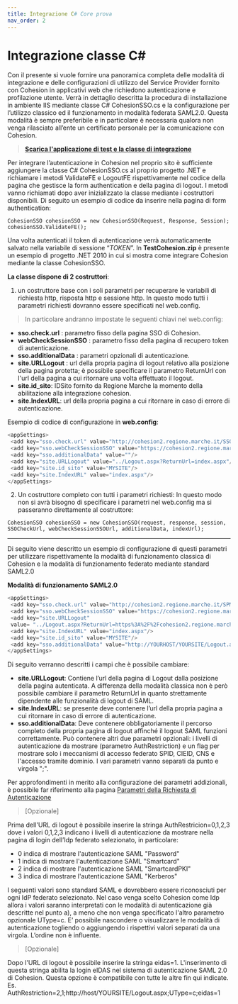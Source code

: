 ```yaml
---
title: Integrazione C# Core prova
nav_order: 2
---
```

# Integrazione classe C#

Con il presente si vuole fornire una panoramica completa delle modalità di integrazione e delle configurazioni di utilizzo del Service Provider fornito con Cohesion in applicativi web che richiedono autenticazione e profilazione utente.
Verrà in dettaglio descritta la procedura di installazione in ambiente IIS mediante classe C# CohesionSSO.cs e la configurazione per l’utilizzo classico ed il funzionamento in modalità federata SAML2.0.
Questa modalità è sempre preferibile e in particolare è necessaria qualora non venga rilasciato all’ente un certificato personale per la comunicazione con Cohesion.


>  **[Scarica l'applicazione di test e la classe di integrazione](https://github.com/regione-marche/Cohesion2NETFramework)**

Per integrare l’autenticazione in Cohesion nel proprio sito è sufficiente aggiungere la classe C# CohesionSSO.cs al proprio progetto .NET e richiamare i metodi ValidateFE e LogoutFE rispettivamente nel codice della pagina che gestisce la form authentication e della pagina di logout. I metodi vanno richiamati dopo aver inizializzato la classe mediante i costruttori disponibili.
Di seguito un esempio di codice da inserire nella pagina di form authentication:

`CohesionSSO cohesionSSO = new CohesionSSO(Request, Response, Session);
 cohesionSSO.ValidateFE();`

Una volta autenticati il token di autenticazione verrà automaticamente salvato nella variabile di sessione “_TOKEN_”.
In **TestCohesion.zip** è presente un esempio di progetto .NET 2010 in cui si mostra come integrare Cohesion mediante la classe CohesionSSO.

**La classe dispone di 2 costruttori**:
1. un costruttore base con i soli parametri per recuperare le variabili di richiesta http, risposta http e sessione http.
In questo modo tutti i parametri richiesti dovranno essere specificati nel web.config. 
> In particolare andranno impostate le seguenti chiavi nel web.config:
*  **sso.check.url** : parametro fisso della pagina SSO di Cohesion.
*  **webCheckSessionSSO** : parametro fisso della pagina di recupero token di autenticazione.
*  **sso.additionalData** : parametri opzionali di autenticazione.
*  **site.URLLogout** : url della propria pagina di logout relativo alla posizione della pagina protetta; è possibile specificare il parametro ReturnUrl con l'url della pagina a cui ritornare una volta effettuato il logout.
*  **site.id_sito**: IDSito fornito da Regione Marche la momento della abilitazione alla integrazione cohesion.
*  **site.IndexURL**: url della propria pagina a cui ritornare in caso di errore di autenticazione.

Esempio di codice di configurazione in **web.config**:
```c#
<appSettings>
 <add key="sso.check.url" value="http://cohesion2.regione.marche.it/SSO/Check.aspx"/>
 <add key="sso.webCheckSessionSSO" value="https://cohesion2.regione.marche.it/SSO/webCheckSessionSSO.aspx"/>
 <add key="sso.additionalData" value=""/>
 <add key="site.URLLogout" value="../Logout.aspx?ReturnUrl=index.aspx"/>
 <add key="site.id_sito" value="MYSITE"/>
 <add key="site.IndexURL" value="index.aspx"/>
</appSettings>
```
2. Un costruttore completo con tutti i parametri richiesti:
In questo modo non si avrà bisogno di specificare i parametri nel web.config ma si passeranno direttamente al costruttore:

`CohesionSSO cohesionSSO = new CohesionSSO(request, response, session,
SSOCheckUrl, webCheckSessionSSOUrl, additionalData, indexUrl);`


***
Di seguito viene descritto un esempio di configurazione di questi parametri per utilizzare rispettivamente la modalità di funzionamento classica di Cohesion e la modalità di funzionamento federato mediante standard SAML2.0

**Modalità di funzionamento SAML2.0**

```c#
<appSettings>
 <add key="sso.check.url" value="http://cohesion2.regione.marche.it/SPManager/WAYF.aspx"/>
 <add key="sso.webCheckSessionSSO" value="https://cohesion2.regione.marche.it/SPManager/webCheckSessionSSO.aspx"/>
 <add key="site.URLLogout" 
 value= "../Logout.aspx?ReturnUrl=https%3A%2F%2Fcohesion2.regione.marche.it%2FSPManager%2FLogout.aspx"/>
 <add key="site.IndexURL" value="index.aspx"/>
 <add key="site.id_sito" value="MYSITE"/>
 <add key="sso.additionalData" value="http://YOURHOST/YOURSITE/Logout.aspx"/>
</appSettings>
```

Di seguito verranno descritti i campi che è possibile cambiare:
* **site.URLLogout**: Contiene l’url della pagina di Logout dalla posizione della pagina autenticata. A differenza della modalità classica non è però possibile cambiare il parametro ReturnUrl in quanto strettamente dipendente alle funzionalità di logout di SAML.
* **site.IndexURL**: se presente deve contenere l’url della propria pagina a cui ritornare in caso di errore di autenticazione.
* **sso.additionalData**: Deve contenere obbligatoriamente il percorso completo della propria pagina di logout affinché il logout SAML funzioni correttamente. Può contenere altri due parametri opzionali: i livelli di autenticazione da mostrare (parametro AuthRestriction) e un flag per mostrare solo i meccanismi di accesso federato SPID, CIEID, CNS e l'accesso tramite dominio. I vari parametri vanno separati da punto e virgola ";".

Per approfondimenti in merito alla configurazione dei parametri addizionali, è possibile far riferimento alla pagina [Parametri della Richiesta di Autenticazione](https://github.com/BianchettiMichele/Integra-Cohesion/wiki/Parametri-della-Richiesta-di-Autenticazione)

> [Opzionale]

Prima dell'URL di logout è possibile inserire la stringa AuthRestricion=0,1,2,3 dove i valori 0,1,2,3 indicano i livelli di autenticazione da mostrare nella pagina di login dell’Idp federato selezionato, in particolare:
* 0 indica di mostrare l'autenticazione SAML "Password"
* 1 indica di mostrare l'autenticazione SAML "Smartcard"
* 2 indica di mostrare l'autenticazione SAML "SmartcardPKI"
* 3 indica di mostrare l'autenticazione SAML "Kerberos"

I seguenti valori sono standard SAML e dovrebbero essere riconosciuti per ogni IdP federato selezionato. Nel caso venga scelto Cohesion come Idp allora i valori saranno interpretati con le modalità di autenticazione già descritte nel punto a), a meno che non venga specificato l'altro parametro opzionale UType=c. E’ possibile nascondere o visualizzare le modalità di autenticazione togliendo o aggiungendo i rispettivi valori separati da una virgola. L’ordine non è influente.

> [Opzionale]

Dopo l'URL di logout è possibile inserire la stringa eidas=1. L'inserimento di questa stringa abilita la login eIDAS nel sistema di autenticazione SAML 2.0 di Cohesion. Questa opzione è compatibile con tutte le altre fin qui indicate. 
Es. AuthRestriction=2,1;http://host/YOURSITE/Logout.aspx;UType=c;eidas=1


